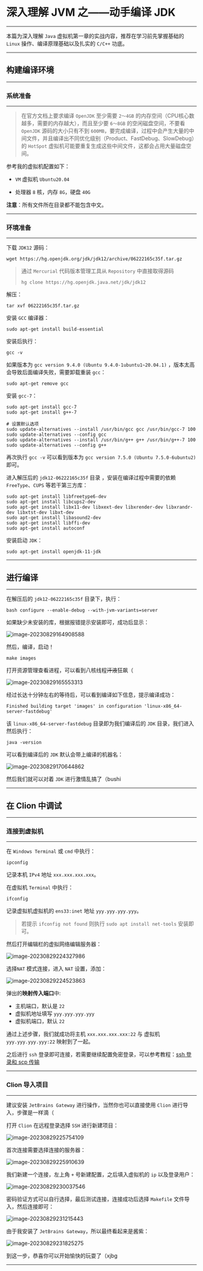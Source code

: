 # 深入理解 JVM 之——动手编译 JDK

****

本篇为深入理解 `Java` 虚拟机第一章的实战内容，推荐在学习前先掌握基础的 `Linux` 操作、编译原理基础以及扎实的 `C/C++` 功底。

****

## 构建编译环境

****

### 系统准备

****

> 在官方文档上要求编译 `OpenJDK` 至少需要 `2～4GB` 的内存空间（CPU核心数越多，需要的内存越大），而且至少要 `6～8GB` 的空闲磁盘空间，不要看 `OpenJDK` 源码的大小只有不到 `600MB`，要完成编译，过程中会产生大量的中间文件，并且编译出不同优化级别（Product、FastDebug、SlowDebug）的 `HotSpot` 虚拟机可能要重复生成这些中间文件，这都会占用大量磁盘空间。

参考我的虚拟机配置如下：

* `VM` 虚拟机 `Ubuntu20.04`

* 处理器 `8` 核，内存 `8G`，硬盘 `40G`

**注意**：所有文件所在目录都不能包含中文。

****

### 环境准备

****

下载 `JDK12` 源码：

```shell
wget https://hg.openjdk.org/jdk/jdk12/archive/06222165c35f.tar.gz
```

> 通过 `Mercurial` 代码版本管理工具从 `Repository` 中直接取得源码
>
> ```shell
> hg clone https://hg.openjdk.java.net/jdk/jdk12
> ```

解压：

```shell
tar xvf 06222165c35f.tar.gz
```

安装 `GCC` 编译器：

```shell
sudo apt-get install build-essential
```

安装后执行：

```shell
gcc -v
```

如果版本为 `gcc version 9.4.0 (Ubuntu 9.4.0-1ubuntu1~20.04.1)` ，版本太高会导致后面编译失败，需要卸载重装 `gcc`：

```shell
sudo apt-get remove gcc
```

安装 `gcc-7`：

```shell
sudo apt-get install gcc-7
sudo apt-get install g++-7

# 设置默认选项
sudo update-alternatives --install /usr/bin/gcc gcc /usr/bin/gcc-7 100
sudo update-alternatives --config gcc
sudo update-alternatives --install /usr/bin/g++ g++ /usr/bin/g++-7 100
sudo update-alternatives --config g++
```

再次执行 `gcc -v` 可以看到版本为 `gcc version 7.5.0 (Ubuntu 7.5.0-6ubuntu2)` 即可。

进入解压后的 `jdk12-06222165c35f` 目录 ，安装在编译过程中需要的依赖 `FreeType`、`CUPS` 等若干第三方库：

```shell
sudo apt-get install libfreetype6-dev
sudo apt-get install libcups2-dev
sudo apt-get install libx11-dev libxext-dev libxrender-dev libxrandr-dev libxtst-dev libxt-dev
sudo apt-get install libasound2-dev
sudo apt-get install libffi-dev 
sudo apt-get install autoconf
```

安装启动 `JDK`：

```shell
sudo apt-get install openjdk-11-jdk
```

****

## 进行编译

****

在解压后的 `jdk12-06222165c35f` 目录下，执行：

```shell
bash configure --enable-debug --with-jvm-variants=server
```

如果缺少未安装的库，根据报错提示安装即可，成功后显示：

![image-20230829164908588](https://image.itbaima.net/images/40/image-20230829162471905.png)

然后，编译，启动！

```shell
make images
```

打开资源管理查看进程，可以看到八核线程~~汗液~~狂飙（

![image-20230829165553313](https://image.itbaima.net/images/40/image-20230829164444852.png)

经过长达十分钟左右的等待后，可以看到编译如下信息，提示编译成功：

```shell
Finished building target 'images' in configuration 'linux-x86_64-server-fastdebug'
```

该 `linux-x86_64-server-fastdebug` 目录即为我们编译后的 `JDK` 目录，我们进入然后执行：

```shell
java -version
```

可以看到编译后的 `JDK` 默认会带上编译的机器名：

![image-20230829170644862](https://image.itbaima.net/images/40/image-2023082917756908.png)

然后我们就可以对着 `JDK` 进行激情乱搞了（bushi

****

## 在 Clion 中调试

****

### 连接到虚拟机

****

在 `Windows Terminal` 或 `cmd` 中执行：

```shell
ipconfig
```

记录本机 `IPv4` 地址 `xxx.xxx.xxx.xxx`。

在虚拟机 `Terminal` 中执行：

```shell
ifconfig
```

记录虚拟机虚拟机的 `ens33:inet` 地址 `yyy.yyy.yyy.yyy`。

> 若提示 `ifconfig not found` 则执行 `sudo apt install net-tools` 安装即可。

然后打开编辑栏的虚拟网络编辑服务器：

![image-20230829224327986](https://image.itbaima.net/images/40/image-20230829223203032.png)

选择`NAT` 模式连接，进入 `NAT` 设置，添加：

![image-20230829224523863](https://image.itbaima.net/images/40/image-2023082922295393.png)

弹出的**映射传入端口**中:

- 主机端口，默认是 `22`
- 虚拟机地址填写 `yyy.yyy.yyy.yyy`
- 虚拟机端口，默认 `22`

通过上述步骤，我们就成功将主机 `xxx.xxx.xxx.xxx:22` 与 虚拟机 `yyy.yyy.yyy.yyy:22` 映射到了一起。

之后进行 `ssh` 登录即可连接，若需要继续配置免密登录，可以参考教程：[ssh 登录和 scp 传输](https://lys2021.com/?p=784)

****

### Clion 导入项目

****

建议安装 `JetBrains Gateway` 进行操作，当然你也可以直接使用 `Clion` 进行导入，步骤是一样滴（

打开 `Clion` 在远程登录选择 `SSH` 进行新建项目：

![image-20230829225754109](https://image.itbaima.net/images/40/image-20230829229218578.png)

首次连接需要选择连接的服务器：

![image-20230829225910639](https://image.itbaima.net/images/40/image-20230829229601301.png)

我们新建一个连接，左上角 `+` 号新建配置，之后填入虚拟机的 `ip` 以及登录用户：

![image-20230829230037546](https://image.itbaima.net/images/40/image-20230829234651554.png)

密码验证方式可以自行选择，最后测试连接，连接成功后选择 `Makefile` 文件导入，然后连接即可：

![image-20230829231215443](https://image.itbaima.net/images/40/image-20230829231439414.png)

由于我安装了 `JetBrains Gateway`，所以最终看起来是酱紫：

![image-20230829231825275](https://image.itbaima.net/images/40/image-20230829236499870.png)

到这一步，恭喜你可以开始愉快的玩耍了（xjbg

****
